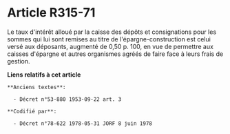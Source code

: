# Article R315-71

Le taux d'intérêt alloué par la caisse des dépôts et consignations pour les sommes qui lui sont remises au titre de
l'épargne-construction est celui versé aux déposants, augmenté de 0,50 p. 100, en vue de permettre aux caisses d'épargne et
autres organismes agréés de faire face à leurs frais de gestion.

**Liens relatifs à cet article**

	**Anciens textes**:

	  - Décret n°53-880 1953-09-22 art. 3

	**Codifié par**:

	  - Décret n°78-622 1978-05-31 JORF 8 juin 1978

